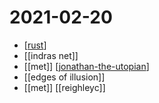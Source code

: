 # 2021-02-20

- [[rust]]
- [[indras net]]
- [[met]] [[jonathan-the-utopian]]
- [[edges of illusion]]
- [[met]] [[reighleyc]]

[//begin]: # "Autogenerated link references for markdown compatibility"
[rust]: ../rust "Rust"
[jonathan-the-utopian]: ../jonathan-the-utopian "Jonathan the Utopian"
[//end]: # "Autogenerated link references"
